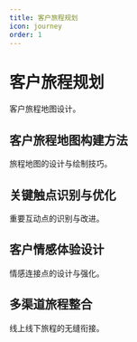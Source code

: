 ```yaml
---
title: 客户旅程规划
icon: journey
order: 1
---
```


# 客户旅程规划

客户旅程地图设计。

## 客户旅程地图构建方法

旅程地图的设计与绘制技巧。

## 关键触点识别与优化

重要互动点的识别与改进。

## 客户情感体验设计

情感连接点的设计与强化。

## 多渠道旅程整合

线上线下旅程的无缝衔接。

